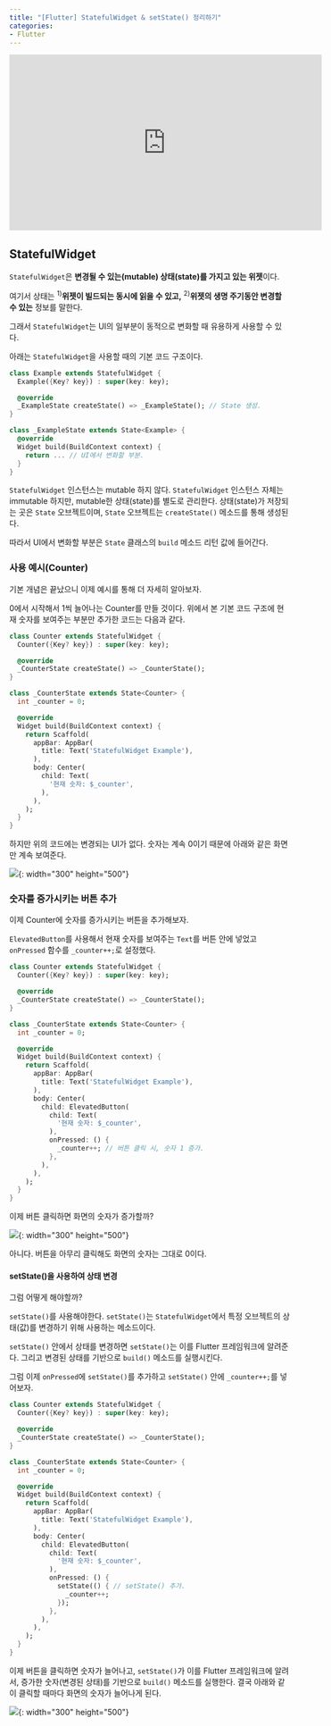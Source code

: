 ```yaml
---
title: "[Flutter] StatefulWidget & setState() 정리하기"
categories:
- Flutter
---
```


<iframe width="560" height="315" src="https://www.youtube.com/embed/AqCMFXEmf3w?cc_load_policy=1" frameborder="0" allowfullscreen></iframe>

<br>

## StatefulWidget

`StatefulWidget`은 **변경될 수 있는(mutable) 상태(state)를 가지고 있는 위젯**이다.

여기서 상태는 <sup>1)</sup>**위젯이 빌드되는 동시에 읽을 수 있고,** <sup>2)</sup>**위젯의 생명 주기동안 변경할 수 있는** 정보를 말한다.

그래서 `StatefulWidget`는 UI의 일부분이 동적으로 변화할 때 유용하게 사용할 수 있다.

아래는 `StatefulWidget`을 사용할 때의 기본 코드 구조이다.

``` dart
class Example extends StatefulWidget {
  Example({Key? key}) : super(key: key);

  @override
  _ExampleState createState() => _ExampleState(); // State 생성.
}

class _ExampleState extends State<Example> {
  @override
  Widget build(BuildContext context) {
    return ... // UI에서 변화할 부분.
  }
}
```

`StatefulWidget` 인스턴스는 mutable 하지 않다. `StatefulWidget` 인스턴스 자체는 immutable 하지만, mutable한 상태(state)를 별도로 관리한다. 상태(state)가 저장되는 곳은 `State` 오브젝트이며, `State` 오브젝트는 `createState()` 메소드를 통해 생성된다.

따라서 UI에서 변화할 부분은 `State` 클래스의 `build` 메소드 리턴 값에 들어간다.

### 사용 예시(Counter)

기본 개념은 끝났으니 이제 예시를 통해 더 자세히 알아보자. 

0에서 시작해서 1씩 늘어나는 Counter를 만들 것이다. 위에서 본 기본 코드 구조에 현재 숫자를 보여주는 부분만 추가한 코드는 다음과 같다.

``` dart
class Counter extends StatefulWidget {
  Counter({Key? key}) : super(key: key);

  @override
  _CounterState createState() => _CounterState();
}

class _CounterState extends State<Counter> {
  int _counter = 0;

  @override
  Widget build(BuildContext context) {
    return Scaffold(
      appBar: AppBar(
        title: Text('StatefulWidget Example'),
      ),
      body: Center(
        child: Text(
          '현재 숫자: $_counter',
        ),
      ),
    );
  }
}
```

하지만 위의 코드에는 변경되는 UI가 없다. 숫자는 계속 0이기 때문에 아래와 같은 화면만 계속 보여준다.

![](/assets/flutter/StatefulWidget/Example1.png){: width="300" height="500"}

### 숫자를 증가시키는 버튼 추가

이제 Counter에 숫자를 증가시키는 버튼을 추가해보자.

`ElevatedButton`를 사용해서 현재 숫자를 보여주는 `Text`를 버튼 안에 넣었고 `onPressed` 함수를 `_counter++;`로 설정했다.

```dart
class Counter extends StatefulWidget {
  Counter({Key? key}) : super(key: key);

  @override
  _CounterState createState() => _CounterState();
}

class _CounterState extends State<Counter> {
  int _counter = 0;

  @override
  Widget build(BuildContext context) {
    return Scaffold(
      appBar: AppBar(
        title: Text('StatefulWidget Example'),
      ),
      body: Center(
        child: ElevatedButton(
          child: Text(
            '현재 숫자: $_counter',
          ),
          onPressed: () {
            _counter++; // 버튼 클릭 시, 숫자 1 증가.
          },
        ),
      ),
    );
  }
}
```

이제 버튼 클릭하면 화면의 숫자가 증가할까?

![](/assets/flutter/StatefulWidget/Example2.gif){: width="300" height="500"}

아니다. 버튼을 아무리 클릭해도 화면의 숫자는 그대로 0이다.

#### setState()을 사용하여 상태 변경

그럼 어떻게 해야할까?

`setState()`를 사용해야한다. `setState()`는 `StatefulWidget`에서 특정 오브젝트의 상태(값)를 변경하기 위해 사용하는 메소드이다.

`setState()` 안에서 상태를 변경하면 `setState()`는 이를 Flutter 프레임워크에 알려준다. 그리고 변경된 상태를 기반으로 `build()` 메소드를 실행시킨다.

그럼 이제 `onPressed`에 `setState()`를 추가하고 `setState()` 안에 `_counter++;`를 넣어보자.

``` dart
class Counter extends StatefulWidget {
  Counter({Key? key}) : super(key: key);

  @override
  _CounterState createState() => _CounterState();
}

class _CounterState extends State<Counter> {
  int _counter = 0;

  @override
  Widget build(BuildContext context) {
    return Scaffold(
      appBar: AppBar(
        title: Text('StatefulWidget Example'),
      ),
      body: Center(
        child: ElevatedButton(
          child: Text(
            '현재 숫자: $_counter',
          ),
          onPressed: () {
            setState(() { // setState() 추가.
              _counter++;
            });
          },
        ),
      ),
    );
  }
}
```

이제 버튼을 클릭하면 숫자가 늘어나고, `setState()`가 이를 Flutter 프레임워크에 알려서, 증가한 숫자(변경된 상태)를 기반으로 `build()` 메소드를 실행한다. 결국 아래와 같이 클릭할 때마다 화면의 숫자가 늘어나게 된다.

![](/assets/flutter/StatefulWidget/Example3.gif){: width="300" height="500"}

